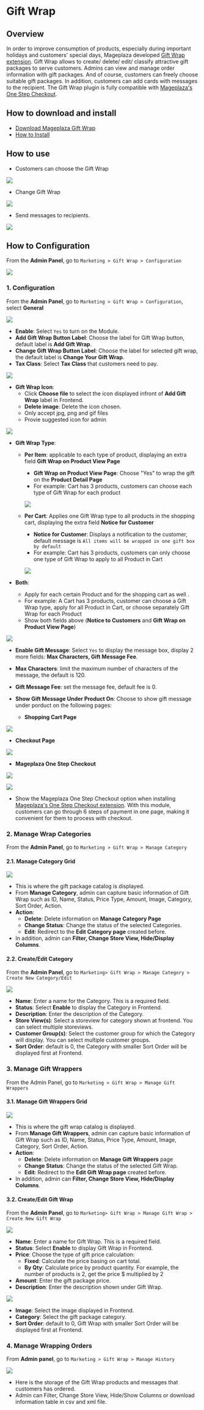 # Gift Wrap 


## Overview

In order to improve consumption of products, especially during important holidays and customers' special days, Mageplaza developed [Gift Wrap extension](https://www.mageplaza.com/magento-2-gift-wrap/). Gift Wrap allows to create/ delete/ edit/ classify attractive gift packages to serve customers. Admins can view and manage order information with gift packages. And of course, customers can freely choose suitable gift packages. In addition, customers can add cards with messages to the recipient. The Gift Wrap plugin is fully compatible with [Mageplaza's One Step Checkout](https://www.mageplaza.com/magento-2-one-step-checkout-extension/).

## How to download and install

- [Download Mageplaza Gift Wrap](https://www.mageplaza.com/magento-2-gift-wrap/)
- [How to Install](https://www.mageplaza.com/install-magento-2-extension/)


## How to use

- Customers can choose the Gift Wrap 

![](https://i.imgur.com/jBiFlit.png)

- Change Gift Wrap 

![](https://i.imgur.com/QsBW9F6.png)

- Send messages to recipients.

![](https://i.imgur.com/fveHVOJ.png)


## How to Configuration

From the **Admin Panel**, go to `Marketing > Gift Wrap > Configuration`

![](https://i.imgur.com/WXZWvF4.png)



### 1. Configuration

From the **Admin Panel**, go to `Marketing > Gift Wrap > Configuration`, select **General**

![](https://i.imgur.com/quEJRHe.gif)

- **Enable**: Select `Yes` to turn on the Module.
- **Add Gift Wrap Button Label**: Choose the label for Gift Wrap button, default label is **Add Gift Wrap**.
- **Change Gift Wrap Button Label**: Choose the label for selected gift wrap, the default label is **Change Your Gift Wrap**.
- **Tax Class**: Select **Tax Class** that customers need to pay.

![](https://i.imgur.com/FgxMx8s.png)

- **Gift Wrap Icon**:
  - Click **Choose file** to select the icon displayed infront of **Add Gift Wrap** label in Frontend. 
  - **Delete image**: Delete the icon chosen. 
  - Only accept jpg, png and gif files
  - Provie suggested icon for admin

![](https://i.imgur.com/krxXiyX.png)
  
- **Gift Wrap Type**: 
  - **Per Item**: applicable to each type of product, displaying an extra field **Gift Wrap on Product View Page**
    - **Gift Wrap on Product View Page**: Choose "Yes" to wrap the gift on the **Product Detail Page**
    - For example: Cart has 3 products, customers can choose each type of Gift Wrap for each product
    
    ![](https://i.imgur.com/ex1nuCs.png)
    
  - **Per Cart**: Applies one Gift Wrap type to all products in the shopping cart, displaying the extra field **Notice for Customer**
    - **Notice for Customer**: Displays a notification to the customer, default message is `All items will be wrapped in one gift box by default`
    - For example: Cart has 3 products, customers can only choose one type of Gift Wrap to apply to all Product in Cart
   
    
    ![](https://i.imgur.com/jhKGpAy.png)

- **Both**:
  - Apply for each certain Product and for the shopping cart as well .
  - For example: A Cart has 3 products, customer can choose a Gift Wrap type, apply for all Product in Cart, or choose separately Gift Wrap for each Product
  - Show both fields above (**Notice to Customers** and **Gift Wrap on Product View Page**)

![](https://i.imgur.com/nh57ujl.png)

- **Enable Gift Message**: Select `Yes` to display the message box, display 2 more fields: **Max Characters, Gift Message Fee**.
- **Max Characters**: limit the maximum number of characters of the message, the default is 120.
- **Gift Message Fee**: set the message fee, default fee is 0.
- **Show Gift Message Under Product On**: Choose to show gift message under porduct on the following pages: 
  
  
  - **Shopping Cart Page**
 
![](https://i.imgur.com/VxsGZFt.png)

  - **Checkout Page**
  
  ![](https://i.imgur.com/QL6jfO1.png)
  
  - **Mageplaza One Step Checkout**
  
  ![](https://i.imgur.com/mPoROYU.png)
  
  
  ![](https://i.imgur.com/ZKLVCm2.png)
  
- Show the Mageplaza One Step Checkout option when installing [Mageplaza's One Step Checkout extension](https://www.mageplaza.com/magento-2-one-step-checkout-extension/). With this module, customers can go through 6 steps of payment in one page, making it convenient for them to process with checkout.

### 2. Manage Wrap Categories

From the **Admin Panel**, go to `Marketing > Gift Wrap > Manage Category`

#### 2.1. Manage Category Grid

![](https://i.imgur.com/i3fy8yP.png)

- This is where the gift package catalog is displayed.
- From **Manage Category**, admin can capture basic information of Gift Wrap such as ID, Name, Status, Price Type, Amount, Image, Category, Sort Order, Action.
- **Action**:
  - **Delete**: Delete information on **Manage Category Page** 
  - **Change Status**: Change the status of the selected Categories.
  - **Edit**: Redirect to the **Edit Category page** created before. 
- In addition, admin can **Filter, Change Store View, Hide/Display Columns**.


#### 2.2. Create/Edit Category

From the **Admin Panel**, go to `Marketing> Gift Wrap > Manage Category > Create New Category/Edit`

![](https://i.imgur.com/z1Y0aUV.png)

- **Name**: Enter a name for the Category. This is a required field.
- **Status**: Select **Enable** to display the Category in Frontend.
- **Description**: Enter the description of the Category.
- **Store View(s)**: Select a storeview for category shown at frontend. You can select multiple storeviews. 
- **Customer Group(s)**: Select the customer group for which the Category will display. You can select multiple customer groups. 
- **Sort Order**: default is 0, the Category with smaller Sort Order will be displayed first at Frontend.


### 3. Manage Gift Wrappers

From the Admin Panel, go to `Marketing > Gift Wrap > Manage Gift Wrappers`

#### 3.1. Manage Gift Wrappers Grid

![](https://i.imgur.com/JpCIqd0.png)

- This is where the gift wrap catalog is displayed.
- From **Manage Gift Wrappers**, admin can capture basic information of Gift Wrap such as ID, Name, Status, Price Type, Amount, Image, Category, Sort Order, Action.
- **Action**:
  - **Delete**: Delete information on **Manage Gift Wrappers** page
  - **Change Status**: Change the status of the selected Gift Wrap.
  - **Edit**: Redirect to the **Edit Gift Wrap page** created before. 
- In addition, admin can **Filter, Change Store View, Hide/Display Columns**.


#### 3.2. Create/Edit Gift Wrap

From the **Admin Panel**, go to `Marketing> Gift Wrap > Manage Gift Wrap > Create New Gift Wrap`

![](https://i.imgur.com/qhG4CKr.png)

- **Name**: Enter a name for Gift Wrap. This is a required field. 
- **Status**: Select **Enable** to display Gift Wrap in Frontend.
- **Price**: Choose the type of gift price calculation:
  - **Fixed**: Calculate the price basing on cart total.
  - **By Qty**: Calculate price by product quantity. For example, the number of products is 2, get the price $ multiplied by 2
- **Amount**: Enter the gift package price.
- **Description**: Enter the description shown under Gift Wrap.

![](https://i.imgur.com/YClsmwM.png)


- **Image**: Select the image displayed in Frontend.
- **Category**: Select the gift package category.
- **Sort Order**: default to 0, Gift Wrap with smaller Sort Order will be displayed first at Frontend.


### 4. Manage Wrapping Orders

From **Admin panel**, go to `Marketing > Gift Wrap > Manage History`

![](https://i.imgur.com/N6LAyx0.png)

- Here is the storage of the Gift Wrap products and messages that customers has ordered. 
- Admin can Filter, Change Store View, Hide/Show Columns or download information table in csv and xml file.
